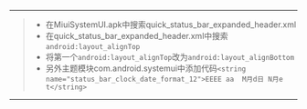 _____________________________________________________________
>* 在MiuiSystemUI.apk中搜索quick_status_bar_expanded_header.xml 
>* 在quick_status_bar_expanded_header.xml中搜索`android:layout_alignTop` 
>* 将第一个`android:layout_alignTop`改为`android:layout_alignBottom` 
>* 另外主题模块com.android.systemui中添加代码`<string name="status_bar_clock_date_format_12">EEEE aa 
M月d日 N月e  t</string>`
********************************************************************
